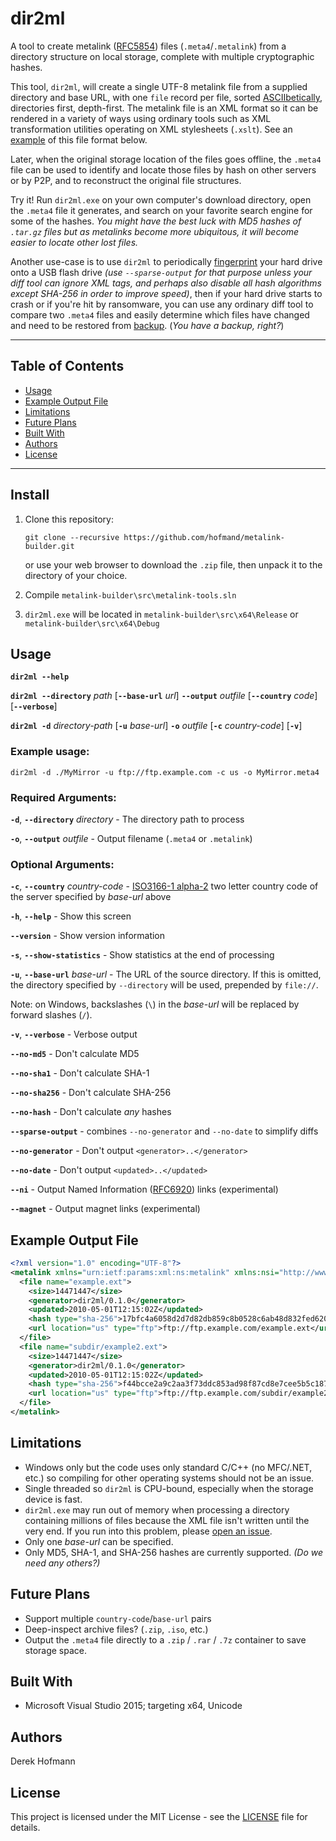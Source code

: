# dir2ml
A tool to create metalink ([RFC5854](https://tools.ietf.org/html/rfc5854)) files (`.meta4`/`.metalink`) from a directory structure on local storage, complete with multiple cryptographic hashes.

This tool, `dir2ml`, will create a single UTF-8 metalink file from a supplied directory and base URL, with one `file` record per file, sorted [ASCIIbetically](https://en.wiktionary.org/wiki/ASCIIbetical), directories first, depth-first. The metalink file is an XML format so it can be rendered in a variety of ways using ordinary tools such as XML transformation utilities operating on XML stylesheets (`.xslt`). See an [example](#example-output-file) of this file format below.

Later, when the original storage location of the files goes offline, the `.meta4` file can be used to identify and locate those files by hash on other servers or by P2P, and to reconstruct the original file structures.

Try it! Run `dir2ml.exe` on your own computer's download directory, open the `.meta4` file it generates, and search on your favorite search engine for some of the hashes. *You might have the best luck with MD5 hashes of `.tar.gz` files but as metalinks become more ubiquitous, it will become easier to locate other lost files.*

Another use-case is to use `dir2ml` to periodically [fingerprint](https://www.technologyreview.com/s/402961/fingerprinting-your-files/) your hard drive onto a USB flash drive *(use `--sparse-output` for that purpose unless your diff tool can ignore XML tags, and perhaps also disable all hash algorithms except SHA-256 in order to improve speed)*, then if your hard drive starts to crash or if you're hit by ransomware, you can use any ordinary diff tool to compare two `.meta4` files and easily determine which files have changed and need to be restored from [backup](https://www.backblaze.com/blog/the-3-2-1-backup-strategy/). (*You have a backup, right?*)

---

## Table of Contents
* [Usage](#usage)
* [Example Output File](#example-output-file)
* [Limitations](#limitations)
* [Future Plans](#future-plans)
* [Built With](#built-with)
* [Authors](#authors)
* [License](#license)

---

## Install

1. Clone this repository:

   `git clone --recursive https://github.com/hofmand/metalink-builder.git`

   or use your web browser to download the `.zip` file, then unpack it to the directory of your choice.

2. Compile `metalink-builder\src\metalink-tools.sln`

3. `dir2ml.exe` will be located in `metalink-builder\src\x64\Release` or `metalink-builder\src\x64\Debug`

## Usage

**`dir2ml --help`**

**`dir2ml --directory`** *path* [**`--base-url`** *url*] **`--output`** *outfile* [**`--country`** *code*] [**`--verbose`**]

**`dir2ml -d`** *directory-path* [**`-u`** *base-url*] **`-o`** *outfile* [**`-c`** *country-code*] [**`-v`**]

### Example usage:

`dir2ml -d ./MyMirror -u ftp://ftp.example.com -c us -o MyMirror.meta4`

### Required Arguments:

**`-d`**, **`--directory`** *directory* - The directory path to process

**`-o`**, **`--output`** *outfile* - Output filename (`.meta4` or `.metalink`)

### Optional Arguments:

**`-c`**, **`--country`** *country-code* - [ISO3166-1 alpha-2](https://datahub.io/core/country-list) two letter country code of the server specified by *base-url* above

**`-h`**, **`--help`** - Show this screen

**`--version`** - Show version information

**`-s`**, **`--show-statistics`** - Show statistics at the end of processing

**`-u`**, **`--base-url`** *base-url* - The URL of the source directory. If this is omitted, the directory specified by `--directory` will be used, prepended by `file://`.

   Note: on Windows, backslashes (`\`) in the *base-url* will be replaced by forward slashes (`/`).

**`-v`**, **`--verbose`** - Verbose output

**`--no-md5`** - Don't calculate MD5

**`--no-sha1`** - Don't calculate SHA-1

**`--no-sha256`** - Don't calculate SHA-256

**`--no-hash`** - Don't calculate *any* hashes

**`--sparse-output`** - combines `--no-generator` and `--no-date` to simplify diffs

**`--no-generator`** - Don't output `<generator>..</generator>`

**`--no-date`** - Don't output `<updated>..</updated>`

**`--ni`** - Output Named Information ([RFC6920](https://tools.ietf.org/html/rfc6920)) links (experimental)

**`--magnet`** - Output magnet links (experimental)

## Example Output File
```xml
<?xml version="1.0" encoding="UTF-8"?>
<metalink xmlns="urn:ietf:params:xml:ns:metalink" xmlns:nsi="http://www.w3.org/2001/XMLSchema-instance" xsi:noNamespaceSchemaLocation="metalink4.xsd">
  <file name="example.ext">
    <size>14471447</size>
    <generator>dir2ml/0.1.0</generator>
    <updated>2010-05-01T12:15:02Z</updated>
    <hash type="sha-256">17bfc4a6058d2d7d82db859c8b0528c6ab48d832fed620ed49fb3385dbf1684d</hash>
    <url location="us" type="ftp">ftp://ftp.example.com/example.ext</url>
  </file>
  <file name="subdir/example2.ext">
    <size>14471447</size>
    <generator>dir2ml/0.1.0</generator>
    <updated>2010-05-01T12:15:02Z</updated>
    <hash type="sha-256">f44bcce2a9c2aa3f73ddc853ad98f87cd8e7cee5b5c18719ebb220da3fd4dbc9</hash>
    <url location="us" type="ftp">ftp://ftp.example.com/subdir/example2.ext</url>
  </file>
</metalink>
```

## Limitations
* Windows only but the code uses only standard C/C++ (no MFC/.NET, etc.) so compiling for other operating systems should not be an issue.
* Single threaded so `dir2ml` is CPU-bound, especially when the storage device is fast.
* `dir2ml.exe` may run out of memory when processing a directory containing millions of files because the XML file isn't written until the very end. If you run into this problem, please  [open an issue](https://github.com/hofmand/metalink-builder/issues).
* Only one *base-url* can be specified.
* Only MD5, SHA-1, and SHA-256 hashes are currently supported. *(Do we need any others?)*

## Future Plans
* Support multiple `country-code`/`base-url` pairs
* Deep-inspect archive files? (`.zip`, `.iso`, etc.)
* Output the `.meta4` file directly to a `.zip` / `.rar` / `.7z` container to save storage space.

## Built With
* Microsoft Visual Studio 2015; targeting x64, Unicode

## Authors
Derek Hofmann

## License
This project is licensed under the MIT License - see the [LICENSE](LICENSE) file for details.